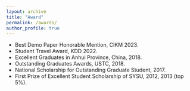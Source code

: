 ```yaml
---
layout: archive
title: "Award"
permalink: /awards/
author_profile: true
---
```


<ul>
<li> Best Demo Paper Honorable Mention, CIKM 2023. <br /></li>
<li> Student Travel Award, KDD 2022. <br /></li>
<li> Excellent Graduates in Anhui Province, China, 2018. <br /></li>
<li> Outstanding Graduates Awards, USTC, 2018. <br /></li>
<li> National Scholarship for Outstanding Graduate Student, 2017. <br /></li>
<li> First Prize of Excellent Student Scholarship of SYSU, 2012, 2013 (top 5%). <br /></li>
</ul>